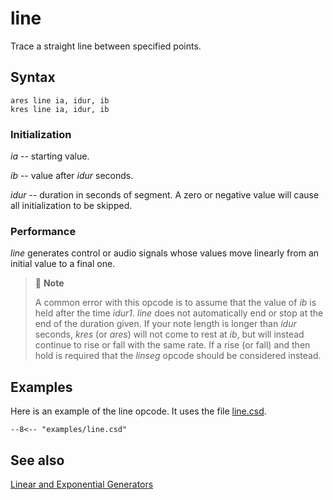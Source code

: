 <!--
id:line
category:Signal Generators:Linear and Exponential Generators
-->
# line
Trace a straight line between specified points.

## Syntax
``` csound-orc
ares line ia, idur, ib
kres line ia, idur, ib
```

### Initialization

_ia_ -- starting value.

_ib_ -- value after _idur_ seconds.

_idur_ -- duration in seconds of segment. A zero or negative value will cause all initialization to be skipped.

### Performance

_line_ generates control or audio signals whose values move linearly from an initial value to a final one.

> :memo: **Note**
>
> A common error with this opcode is to assume that the value of _ib_ is held after the time _idur1_. _line_ does not automatically end or stop at the end of the duration given. If your note length is longer than _idur_ seconds, _kres_ (or _ares_) will not come to rest at _ib_, but will instead continue to rise or fall with the same rate. If a rise (or fall) and then hold is required that the _linseg_ opcode should be considered instead.


## Examples

Here is an example of the line opcode. It uses the file [line.csd](../../examples/line.csd).

``` csound-orc title="Example of the line opcode." linenums="1"
--8<-- "examples/line.csd"
```

## See also

[Linear and Exponential Generators](../../siggen/lineexp)
